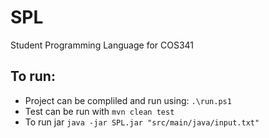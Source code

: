 # SPL
Student Programming Language for COS341

## To run: ##
- Project can be compliled and run using: ```.\run.ps1```
- Test can be run with ```mvn clean test```
- To run jar ```java -jar SPL.jar "src/main/java/input.txt"```